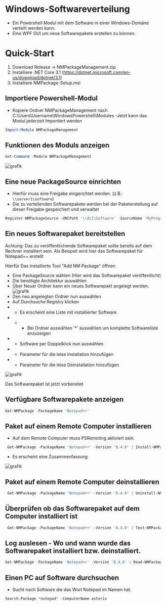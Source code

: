 # Windows-Softwareverteilung
- Ein Powershell Modul mit dem Software in einer Windows-Domäne verteilt werden kann. 
- Eine WPF GUI um neue Softwarepakete erstellen zu können.


# Quick-Start

1. Download Release -> NMPackageManagement.zip 
2. Installiere .NET Core 3.1 (https://dotnet.microsoft.com/en-us/download/dotnet/3.1)
2. Installiere NMPackage-Setup.msi

## Importiere Powershell-Modul
- Kopiere Ordner NMPackageManagement nach C:\Users\Username\WindowsPowershell\Modules
-Jetzt kann das Modul jederzeit Importiert werden

```powershell
Import-Module NMPackageManagement
```

## Funktionen des Moduls anzeigen

```PowerShell
Get-Command -Module NMPackageManagement
```
![grafik](https://user-images.githubusercontent.com/72456947/214558281-6bb4c445-76d6-4e9e-9377-d6bc628f02b3.png)

## Eine neue PackageSource einrichten
- Hierfür muss eine Freigabe eingerichtet werden. (z.B.: `\\server1\software`)
- Die zu verteilenden Softwarepakete werden bei der Paketerstellung auf dieser Freigabe gespeichert und verwaltet

```Powershell
Register-NMPackageSource -UNCPath '\\dc1\Software' -SourceName 'MyPrograms'
```

## Ein neues Softwarepaket bereitstellen
Achtung: Das zu veröffentlichende Softwarepaket sollte bereits auf dem Rechner installiert sein.
Als Beispiel wird hier das Softwarepaket für Notepad++ erstellt

Hierfür Das installierte Tool "Add NM Package" öffnen
- Eine PackageSource wählen (Hier wird das Softwarepaket veröffentlicht)
- Die benötigte Architektur auswählen
-  Über Neuer Ordner kann ein neues Softwarepakt angelegt werden.
![grafik](https://user-images.githubusercontent.com/72456947/214571092-d2e3e2ec-f292-480c-b1d3-0e9d9ae0eeee.png)
- Den neu angelegten Ordner nun auswählen
- Auf Durchsuche Registry klicken
- - Es erscheint eine Liste mit installierter Software
- - - Bei Ordner auswählen '*' auswählen um komplette Softwareliste anzuzeigen
- - Software per Doppelklick nun auswählen
- - Parameter für die leise Installation hinzufügen
- - Parameter für die leise Deinstallation hinzufügen

![grafik](https://user-images.githubusercontent.com/72456947/214571959-617d29b0-5e6d-4921-a14f-9fa3ebd6a223.png)

Das Softwarepaket ist jetzt vorbereitet

## Verfügbare Softwarepakete anzeigen

```Powershell
Get-NMPackage -PackageName 'Notepad++'
```

## Paket auf einem Remote Computer installieren
- Auf dem Remote Computer muss PSRemoting aktiviert sein.

```Powershell
 Get-NMPackage -PackageName 'Notepad++' -Version '8.4.8' | Install-NMPackage -ComputerName asterix
```
- Es erscheint eine Zusammenfassung


![grafik](https://user-images.githubusercontent.com/72456947/214573223-e9a925f3-a826-4345-aac5-f22fd850edee.png)

## Paket auf einem Remote Computer deinstallieren

```Powershell
 Get-NMPackage -PackageName 'Notepad++' -Version '8.4.8' | Uninstall-NMPackage -ComputerName asterix
```

## Überprüfen ob das Softwarepaket auf dem Computer installiert ist

```Powershell
 Get-NMPackage -PackageName 'Notepad++' -Version '8.4.8' | Test-NMPackage -ComputerName asterix
```

## Log auslesen - Wo und wann wurde das Softwarepaket installiert bzw. deinstalliert.

```Powershell
Get-NMPackage -PackageName 'Notepad++' -Version '8.4.8' | Read-NMPackageLog
```

## Einen PC auf Software durchsuchen
- Sucht nach Software die das Wort Notepad im Namen hat.

```Powershell
Search-Package *notepad* -ComputerName asterix
```

